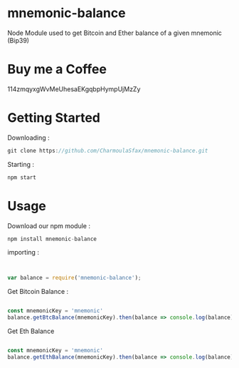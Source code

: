 # mnemonic-balance
Node Module used to get Bitcoin and Ether balance of a given mnemonic (Bip39)
# Buy me a Coffee
114zmqyxgWvMeUhesaEKgqbpHympUjMzZy
# Getting Started
Downloading :
```js
git clone https://github.com/CharmoulaSfax/mnemonic-balance.git
```
Starting : 
```js
npm start
```
# Usage
Download our npm module :
```js
npm install mnemonic-balance
```
importing :
```js


var balance = require('mnemonic-balance');

```
Get Bitcoin Balance :
```js

const mnemonicKey = 'mnemonic'
balance.getBtcBalance(mnemonicKey).then(balance => console.log(balance))
```
Get Eth Balance 
```js

const mnemonicKey = 'mnemonic'
balance.getEthBalance(mnemonicKey).then(balance => console.log(balance))
```

